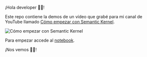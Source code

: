 ¡Hola developer 👋🏻!

Este repo contiene la demos de un vídeo que grabé para mi canal de YouTube llamado [Cómo empezar con Semantic Kernel](https://youtu.be/LUB2szFwb1M).

![Cómo empezar con Semantic Kernel](images/Cómo%20empezar%20con%20Semantic%20Kernel.png)

Para empezar accede al [notebook](notebook.ipynb).

¡Nos vemos 👋🏻!